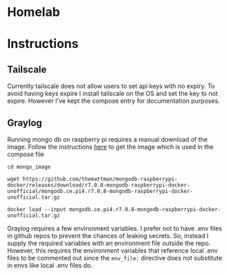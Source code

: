 # Homelab

# Instructions
## Tailscale
Currently tailscale does not allow users to set api keys with no expiry. To avoid having keys expire I install tailscale on the OS and set the key to not expire. However I've kept the compose entry for documentation purposes.

## Graylog
Running mongo db on raspberry pi requires a manual download of the image. Follow the instructions [here](https://github.com/themattman/mongodb-raspberrypi-docker) to get the image which is used in the compose file

`cd mongo_image`

`wget https://github.com/themattman/mongodb-raspberrypi-docker/releases/download/r7.0.8-mongodb-raspberrypi-docker-unofficial/mongodb.ce.pi4.r7.0.8-mongodb-raspberrypi-docker-unofficial.tar.gz`

`docker load --input mongodb.ce.pi4.r7.0.8-mongodb-raspberrypi-docker-unofficial.tar.gz`

Graylog requires a few environment variables. I prefer not to have .env files in github repos to prevent the chances of leaking secrets. So, instead I supply the required variables with an environment file outside the repo. However, this requires the environment variables that reference local .env files to be commented out since the `env_file:` directive does not substitute in envs like local .env files do.

